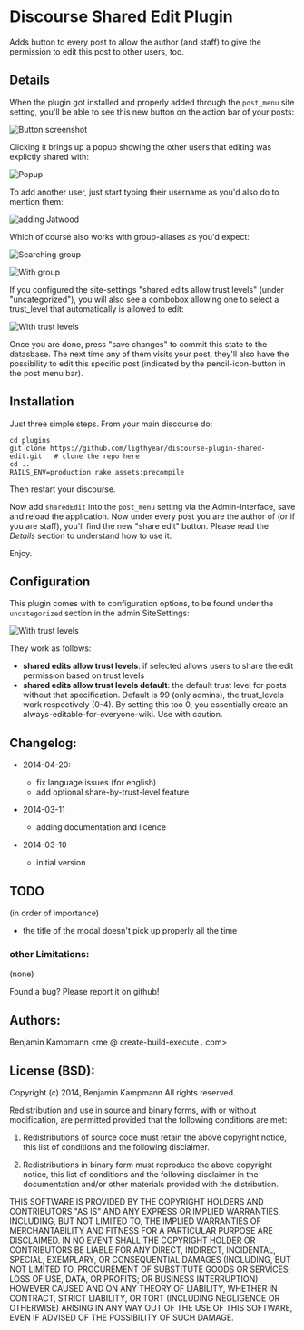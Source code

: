 # Discourse Shared Edit Plugin

Adds button to every post to allow the author (and staff) to give the permission to edit this post to other users, too.

## Details

When the plugin got installed and properly added through the `post_menu` site setting, you'll be able to see this new button on the action bar of your posts:

![Button screenshot](https://raw.github.com/ligthyear/discourse-plugin-shared-edit/master/docs/the-new-shared-edit-button.png)

Clicking it brings up a popup showing the other users that editing was explictly shared with:

![Popup](https://raw.github.com/ligthyear/discourse-plugin-shared-edit/master/docs/shared-edit-popup.png)

To add another user, just start typing their username as you'd also do to mention them:

![adding Jatwood](https://raw.github.com/ligthyear/discourse-plugin-shared-edit/master/docs/adding-jatwood.png)

Which of course also works with group-aliases as you'd expect:

![Searching group](https://raw.github.com/ligthyear/discourse-plugin-shared-edit/master/docs/searching-for-group.png)

![With group](https://raw.github.com/ligthyear/discourse-plugin-shared-edit/master/docs/adding-group.png)

If you configured the site-settings "shared edits allow trust levels" (under "uncategorized"), you will also see a combobox allowing one to select a trust_level that automatically is allowed to edit:

![With trust levels](https://raw.github.com/ligthyear/discourse-plugin-shared-edit/master/docs/popup-with-trust-levels.png)

Once you are done, press "save changes" to commit this state to the datasbase. The next time any of them visits your post, they'll also have the possibility to edit this specific post (indicated by the pencil-icon-button in the post menu bar).

## Installation

Just three simple steps. From your main discourse do:

    cd plugins
    git clone https://github.com/ligthyear/discourse-plugin-shared-edit.git   # clone the repo here
    cd ..
    RAILS_ENV=production rake assets:precompile

Then restart your discourse.

Now add `sharedEdit` into the `post_menu` setting via the Admin-Interface, save and reload the application. Now under every post you are the author of (or if you are staff), you'll find the new "share edit" button. Please read the _Details_ section to understand how to use it.

Enjoy.

## Configuration

This plugin comes with to configuration options, to be found under the `uncategorized` section in the admin SiteSettings:

![With trust levels](https://raw.github.com/ligthyear/discourse-plugin-shared-edit/master/docs/settings.png)

They work as follows:

 - **shared edits allow trust levels**: if selected allows users to share the edit permission based on trust levels
 - **shared edits allow trust levels default**: the default trust level for posts without that specification. Default is 99 (only admins), the trust_levels work respectively (0-4). By setting this too 0, you essentially create an always-editable-for-everyone-wiki. Use with caution.


## Changelog:

 * 2014-04-20:
   - fix language issues (for english)
   - add optional share-by-trust-level feature

 * 2014-03-11
   - adding documentation and licence

 * 2014-03-10
   - initial version

## TODO

(in order of importance)

 * the title of the modal doesn't pick up properly all the time

### other Limitations:

 (none)

Found a bug? Please report it on github!

## Authors:
Benjamin Kampmann <me @ create-build-execute . com>

## License (BSD):
Copyright (c) 2014, Benjamin Kampmann
All rights reserved.

Redistribution and use in source and binary forms, with or without modification, are permitted provided that the following conditions are met:

1. Redistributions of source code must retain the above copyright notice, this list of conditions and the following disclaimer.

2. Redistributions in binary form must reproduce the above copyright notice, this list of conditions and the following disclaimer in the documentation and/or other materials provided with the distribution.

THIS SOFTWARE IS PROVIDED BY THE COPYRIGHT HOLDERS AND CONTRIBUTORS "AS IS" AND ANY EXPRESS OR IMPLIED WARRANTIES, INCLUDING, BUT NOT LIMITED TO, THE IMPLIED WARRANTIES OF MERCHANTABILITY AND FITNESS FOR A PARTICULAR PURPOSE ARE DISCLAIMED. IN NO EVENT SHALL THE COPYRIGHT HOLDER OR CONTRIBUTORS BE LIABLE FOR ANY DIRECT, INDIRECT, INCIDENTAL, SPECIAL, EXEMPLARY, OR CONSEQUENTIAL DAMAGES (INCLUDING, BUT NOT LIMITED TO, PROCUREMENT OF SUBSTITUTE GOODS OR SERVICES; LOSS OF USE, DATA, OR PROFITS; OR BUSINESS INTERRUPTION) HOWEVER CAUSED AND ON ANY THEORY OF LIABILITY, WHETHER IN CONTRACT, STRICT LIABILITY, OR TORT (INCLUDING NEGLIGENCE OR OTHERWISE) ARISING IN ANY WAY OUT OF THE USE OF THIS SOFTWARE, EVEN IF ADVISED OF THE POSSIBILITY OF SUCH DAMAGE.
